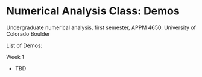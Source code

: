 # Numerical Analysis Class: Demos
Undergraduate numerical analysis, first semester, APPM 4650. University of Colorado Boulder

List of Demos:

Week 1
- TBD
